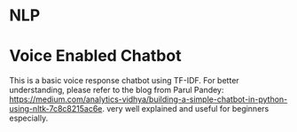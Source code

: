# NLP
# Voice Enabled Chatbot
This is a basic voice response chatbot using TF-IDF.
For better understanding, please refer to the blog from Parul Pandey: https://medium.com/analytics-vidhya/building-a-simple-chatbot-in-python-using-nltk-7c8c8215ac6e. very well explained and useful for beginners especially.
